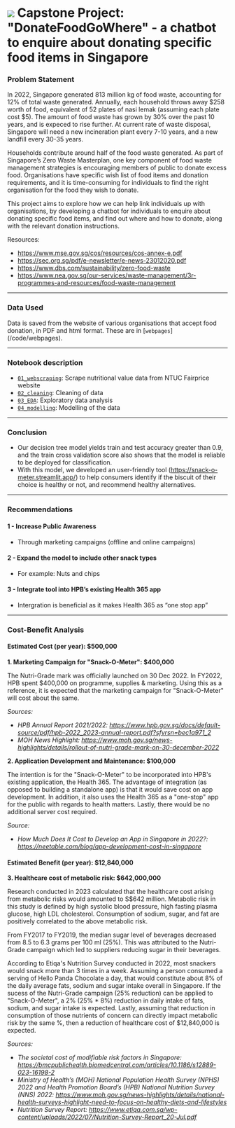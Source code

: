 # ![](https://ga-dash.s3.amazonaws.com/production/assets/logo-9f88ae6c9c3871690e33280fcf557f33.png) Capstone Project: "DonateFoodGoWhere" - a chatbot to enquire about donating specific food items in Singapore

### Problem Statement

In 2022, Singapore generated 813 million kg of food waste, accounting for 12% of total waste generated. Annually, each household throws away $258 worth of food, equivalent of 52 plates of nasi lemak (assuming each plate cost $5). The amount of food waste has grown by 30% over the past 10 years, and is expeced to rise further. At current rate of waste disposal, Singapore will need a new incineration plant every 7-10 years, and a new landfill every 30-35 years.

Households contribute around half of the food waste generated. As part of Singapore’s Zero Waste Masterplan, one key component of food waste management strategies is encouraging members of public to donate excess food. Organisations have specific wish list of food items and donation requirements, and it is time-consuming for individuals to find the right organisation for the food they wish to donate.

This project aims to explore how we can help link individuals up with organisations, by developing a chatbot for individuals to enquire about donating specific food items, and find out where and how to donate, along with the relevant donation instructions.

Resources:
- https://www.mse.gov.sg/cos/resources/cos-annex-e.pdf
- https://sec.org.sg/pdf/e-newsletter/e-news-23012020.pdf
- https://www.dbs.com/sustainability/zero-food-waste
- https://www.nea.gov.sg/our-services/waste-management/3r-programmes-and-resources/food-waste-management

---

### Data Used

Data is saved from the website of various organisations that accept food donation, in PDF and html format. These are in [`webpages`] (/code/webpages).

---

### Notebook description

* [`01_webscraping`](/code/01_webscraping.ipynb): Scrape nutritional value data from NTUC Fairprice website
* [`02_cleaning`](/code/02_cleaning.ipynb): Cleaning of data
* [`03_EDA`](/code/03_eda.ipynb): Exploratory data analysis
* [`04_modelling`](/code/04_modelling.ipynb): Modelling of the data

---

### Conclusion

- Our decision tree model yields train and test accuracy greater than 0.9, and the train cross validation score also shows that the model is reliable to be deployed for classification.
- With this model, we developed an user-friendly tool (https://snack-o-meter.streamlit.app/) to help consumers identify if the biscuit of their choice is healthy or not, and recommend healthy alternatives.

---

### Recommendations

#### 1 - Increase Public Awareness
- Through marketing campaigns (offline and online campaigns)​
#### 2 - Expand the model to include other snack types​
- For example: Nuts and chips
#### 3 - Integrate tool into HPB’s existing Health 365 app 
- Intergration is beneficial as it makes Health 365 as “one stop app”​

---

### Cost-Benefit Analysis

#### Estimated Cost (per year): $500,000

**1. Marketing Campaign for "Snack-O-Meter": $400,000**
   
The Nutri-Grade mark was officially launched on 30 Dec 2022. In FY2022, HPB spent $400,000 on programme, supplies & marketing.
Using this as a reference, it is expected that the marketing campaign for "Snack-O-Meter" will cost about the same.

_Sources:_ 
- _HPB Annual Report 2021/2022: https://www.hpb.gov.sg/docs/default-source/pdf/hpb-2022_2023-annual-report.pdf?sfvrsn=bec1a971_2_
- _MOH News Highlight: https://www.moh.gov.sg/news-highlights/details/rollout-of-nutri-grade-mark-on-30-december-2022_

**2. Application Development and Maintenance: $100,000**
   
The intention is for the "Snack-O-Meter" to be incorporated into HPB's existing application, the Health 365.
The advantage of integration (as opposed to building a standalone app) is that it would save cost on app development.
In addition, it also uses the Health 365 as a "one-stop" app for the public with regards to health matters.
Lastly, there would be no additional server cost required.

_Source:_ 
- _How Much Does It Cost to Develop an App in Singapore in 2022?: https://neetable.com/blog/app-development-cost-in-singapore_



#### Estimated Benefit (per year): $12,840,000​

**3. Healthcare cost of metabolic risk: $642,000,000**
   
Research conducted in 2023 calculated that the healthcare cost arising from metabolic risks would amounted to S$642 million.
Metabolic risk in this study is defined by high systolic blood pressure, high fasting plasma glucose, high LDL cholesterol.
Consumption of sodium, sugar, and fat are positively correlated to the above metabolic risk.

From FY2017 to FY2019, the median sugar level of beverages decreased from 8.5 to 6.3 grams per 100 ml (25%).
This was attributed to the Nutri-Grade campaign which led to suppliers reducing sugar in their beverages.

According to Etiqa's Nutrition Survey conducted in 2022, most snackers would snack more than 3 times in a week.
Assuming a person consumed a serving of Hello Panda Chocolate a day, that would constitute about 8% of the daily average fats, sodium and sugar intake overall in Singapore.
If the sucess of the Nutri-Grade campaign (25% reduction) can be applied to "Snack-O-Meter", a 2% (25% * 8%) reduction in daily intake of fats, sodium, and sugar intake is expected.
Lastly, assuming that reduction in consumption of those nutrients of concern can directly impact metabolic risk by the same %, then a reduction of healthcare cost of $12,840,000 is expected.

_Sources:_
- _The societal cost of modifiable risk factors in Singapore: https://bmcpublichealth.biomedcentral.com/articles/10.1186/s12889-023-16198-2_
- _Ministry of Health’s (MOH) National Population Health Survey (NPHS) 2022 and Health Promotion Board’s (HPB) National Nutrition Survey (NNS) 2022: https://www.moh.gov.sg/news-highlights/details/national-health-surveys-highlight-need-to-focus-on-healthy-diets-and-lifestyles_
- _Nutrition Survey Report: https://www.etiqa.com.sg/wp-content/uploads/2022/07/Nutrition-Survey-Report_20-Jul.pdf_
